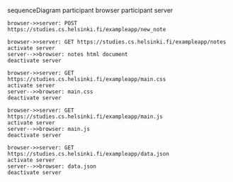 sequenceDiagram
    participant browser
    participant server

    browser->>server: POST https://studies.cs.helsinki.fi/exampleapp/new_note

    browser->>server: GET https://studies.cs.helsinki.fi/exampleapp/notes
    activate server
    server-->>browser: notes html document
    deactivate server

    browser->>server: GET https://studies.cs.helsinki.fi/exampleapp/main.css
    activate server
    server-->>browser: main.css
    deactivate server

    browser->>server: GET https://studies.cs.helsinki.fi/exampleapp/main.js
    activate server
    server-->>browser: main.js
    deactivate server

    browser->>server: GET https://studies.cs.helsinki.fi/exampleapp/data.json
    activate server
    server-->>browser: data.json
    deactivate server
